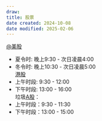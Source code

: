 ```yaml
---
draw:
title: 股票
date created: 2024-10-08
date modified: 2025-02-06
---
```


[@美股](@美股.md)

- 夏令时: 晚上9:30 - 次日凌晨4:00
- 冬令时: 晚上10:30 - 次日凌晨5:00  
[港股](港股.md)
- 上午时段: 9:30 - 12:00
- 下午时段: 13:00 - 16:00  
垃圾[A股](A股.md)：
- 上午时段：9:30 - 11:30
- 下午时段：13:00 - 15:00
